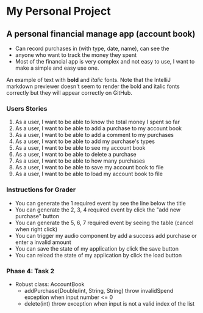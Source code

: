 # My Personal Project

## A personal financial manage app (account book)

- Can record purchases in (with type, date, name), can see the    
- anyone who want to track the money they spent
- Most of the financial app is very complex and not easy to use, I want to make a simple and easy use one. 

An example of text with **bold** and *italic* fonts.  Note that the IntelliJ markdown previewer doesn't seem to render 
the bold and italic fonts correctly but they will appear correctly on GitHub.

### Users Stories
1. As a user, I want to be able to know the total money I spent so far
2. As a user, I want to be able to add a purchase to my account book
3. As a user, I want to be able to add a comment to my purchases
4. As a user, I want to be able to add my purchase's types
5. As a user, I want to be able to see my account book
6. As a user, I want to be able to delete a purchase
7. As a user, I want to be able to how many purchases
8. As a user, I want to be able to save my account book to file
9. As a user, I want to be able to load my account book to file

### Instructions for Grader
- You can generate the 1 required event by see the line below the title
- You can generate the 2, 3, 4 required event by click the "add new purchase" button
- You can generate the 5, 6, 7 required event by seeing the table (cancel when right click)
- You can trigger my audio component by add a success add purchase or enter a invalid amount
- You can save the state of my application by click the save button
- You can reload the state of my application by click the load button
 
### Phase 4: Task 2
- Robust class: AccountBook 
     - addPurchase(Double/int, String, String) throw invalidSpend exception when input number <= 0
     - delete(int) throw exception when input is not a valid index of the list